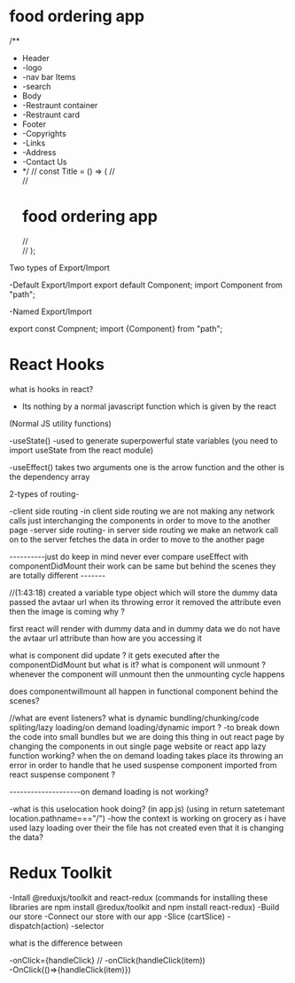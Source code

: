 # food ordering app

/\*\*

- Header
- -logo
- -nav bar Items
- -search
- Body
- -Restraunt container
- -Restraunt card
- Footer
- -Copyrights
- -Links
- -Address
- -Contact Us
- \*/
  // const Title = () => (
  // <div className="head">
  // <h1>food ordering app</h1>
  // </div>
  // );

Two types of Export/Import

-Default Export/Import
export default Component;
import Component from "path";

-Named Export/Import

export const Compnent;
import {Component} from "path";

# React Hooks

what is hooks in react?

- Its nothing by a normal javascript function which is given by the react

(Normal JS utility functions)

-useState() -used to generate superpowerful state variables (you need to import useState from the react module)

-useEffect() takes two arguments one is the arrow function and the other is the dependency array

2-types of routing-

-client side routing -in client side routing we are not making any network calls just interchanging the components in order to move to the another page
-server side routing- in server side routing we make an network call on to the server fetches the data in order to move to the another page

----------just do keep in mind never ever compare useEffect with componentDidMount their work can be same but behind the scenes they are totally different -------

//(1:43:18) created a variable type object which will store the dummy data passed the avtaar url when its throwing error it removed the attribute even then the image is coming why ?

first react will render with dummy data and in dummy data we do not have the avtaar url attribute than how are you accessing it

what is component did update ? it gets executed after the componentDidMount but what is it?
what is component will unmount ? whenever the component will unmount then the unmounting cycle happens

does componentwillmount all happen in functional component behind the scenes?

<!-- read more about set interval and set timeout-->

//what are event listeners?
what is dynamic bundling/chunking/code spliting/lazy loading/on demand loading/dynamic import ?
-to break down the code into small bundles but we are doing this thing in out react page by changing the components
in out single page website or react app
lazy function working? when the on demand loading takes place its throwing an error in order to handle that he used suspense component imported from react
suspense component ?

--------------------on demand loading is not working?

-what is this uselocation hook doing? (in app.js) (using in return satetemant location.pathname==="/")
-how the context is working on grocery as i have used lazy loading over their the file has not created even that it is changing the data?

# Redux Toolkit

-Intall @reduxjs/toolkit and react-redux (commands for installing these libraries are npm install @redux/toolkit and npm install react-redux)
-Build our store
-Connect our store with our app
-Slice (cartSlice)
-dispatch(action)
-selector


what is the difference between

-onClick={handleClick}  //
-onClick(handleClick(item))  
-OnClick(()=>{handleClick(item)})   
